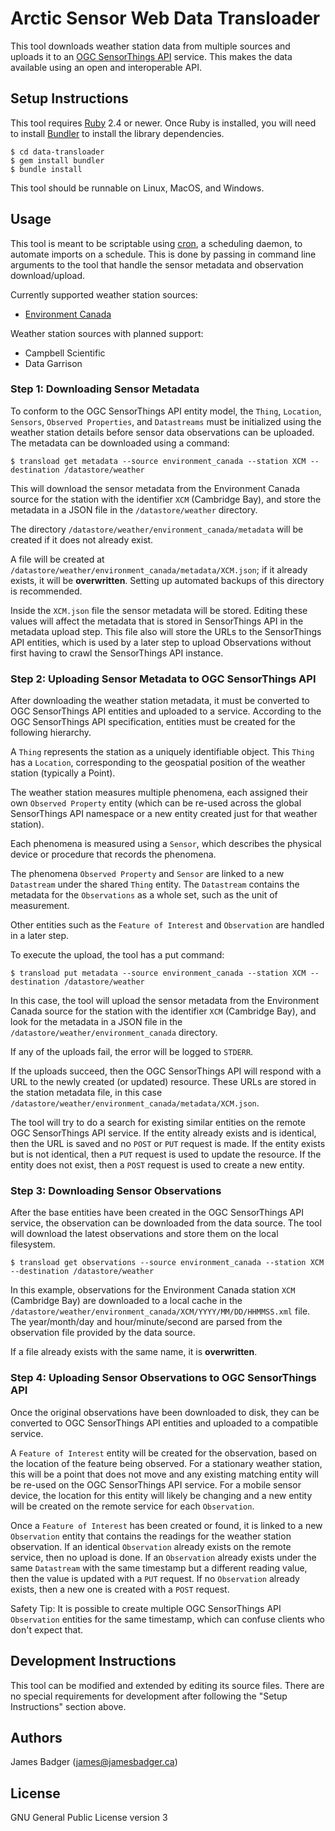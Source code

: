 # Arctic Sensor Web Data Transloader

This tool downloads weather station data from multiple sources and uploads it to an [OGC SensorThings API][] service. This makes the data available using an open and interoperable API.

[OGC SensorThings API]: http://docs.opengeospatial.org/is/15-078r6/15-078r6.html

## Setup Instructions

This tool requires [Ruby][] 2.4 or newer. Once Ruby is installed, you will need to install [Bundler][] to install the library dependencies.

```
$ cd data-transloader
$ gem install bundler
$ bundle install
```

This tool should be runnable on Linux, MacOS, and Windows.

[Bundler]: http://bundler.io
[Ruby]: https://www.ruby-lang.org/en/

## Usage

This tool is meant to be scriptable using [cron][], a scheduling daemon, to automate imports on a schedule. This is done by passing in command line arguments to the tool that handle the sensor metadata and observation download/upload.

Currently supported weather station sources:

* [Environment Canada][MSC]

Weather station sources with planned support:

* Campbell Scientific
* Data Garrison

[cron]: https://en.wikipedia.org/wiki/Cron
[MSC]: http://dd.weather.gc.ca/about_dd_apropos.txt

### Step 1: Downloading Sensor Metadata

To conform to the OGC SensorThings API entity model, the `Thing`, `Location`, `Sensors`, `Observed Properties`, and `Datastreams` must be initialized using the weather station details before sensor data observations can be uploaded. The metadata can be downloaded using a command:

```
$ transload get metadata --source environment_canada --station XCM --destination /datastore/weather
```

This will download the sensor metadata from the Environment Canada source for the station with the identifier `XCM` (Cambridge Bay), and store the metadata in a JSON file in the `/datastore/weather` directory.

The directory `/datastore/weather/environment_canada/metadata` will be created if it does not already exist.

A file will be created at `/datastore/weather/environment_canada/metadata/XCM.json`; if it already exists, it will be **overwritten**. Setting up automated backups of this directory is recommended.

Inside the `XCM.json` file the sensor metadata will be stored. Editing these values will affect the metadata that is stored in SensorThings API in the metadata upload step. This file also will store the URLs to the SensorThings API entities, which is used by a later step to upload Observations without first having to crawl the SensorThings API instance.

### Step 2: Uploading Sensor Metadata to OGC SensorThings API

After downloading the weather station metadata, it must be converted to OGC SensorThings API entities and uploaded to a service. According to the OGC SensorThings API specification, entities must be created for the following hierarchy.

A `Thing` represents the station as a uniquely identifiable object. This `Thing` has a `Location`, corresponding to the geospatial position of the weather station (typically a Point).

The weather station measures multiple phenomena, each assigned their own `Observed Property` entity (which can be re-used across the global SensorThings API namespace or a new entity created just for that weather station).

Each phenomena is measured using a `Sensor`, which describes the physical device or procedure that records the phenomena.

The phenomena `Observed Property` and `Sensor` are linked to a new `Datastream` under the shared `Thing` entity. The `Datastream` contains the metadata for the `Observations` as a whole set, such as the unit of measurement.

Other entities such as the `Feature of Interest` and `Observation` are handled in a later step.

To execute the upload, the tool has a put command:

```
$ transload put metadata --source environment_canada --station XCM --destination /datastore/weather
```

In this case, the tool will upload the sensor metadata from the Environment Canada source for the station with the identifier `XCM` (Cambridge Bay), and look for the metadata in a JSON file in the `/datastore/weather/environment_canada` directory.

If any of the uploads fail, the error will be logged to `STDERR`.

If the uploads succeed, then the OGC SensorThings API will respond with a URL to the newly created (or updated) resource. These URLs are stored in the station metadata file, in this case `/datastore/weather/environment_canada/metadata/XCM.json`.

The tool will try to do a search for existing similar entities on the remote OGC SensorThings API service. If the entity already exists and is identical, then the URL is saved and no `POST` or `PUT` request is made. If the entity exists but is not identical, then a `PUT` request is used to update the resource. If the entity does not exist, then a `POST` request is used to create a new entity.

### Step 3: Downloading Sensor Observations

After the base entities have been created in the OGC SensorThings API service, the observation can be downloaded from the data source. The tool will download the latest observations and store them on the local filesystem.

```
$ transload get observations --source environment_canada --station XCM --destination /datastore/weather
```

In this example, observations for the Environment Canada station `XCM` (Cambridge Bay) are downloaded to a local cache in the `/datastore/weather/environment_canada/XCM/YYYY/MM/DD/HHMMSS.xml` file. The year/month/day and hour/minute/second are parsed from the observation file provided by the data source.

If a file already exists with the same name, it is **overwritten**.

### Step 4: Uploading Sensor Observations to OGC SensorThings API

Once the original observations have been downloaded to disk, they can be converted to OGC SensorThings API entities and uploaded to a compatible service.

A `Feature of Interest` entity will be created for the observation, based on the location of the feature being observed. For a stationary weather station, this will be a point that does not move and any existing matching entity will be re-used on the OGC SensorThings API service. For a mobile sensor device, the location for this entity will likely be changing and a new entity will be created on the remote service for each `Observation`.

Once a `Feature of Interest` has been created or found, it is linked to a new `Observation` entity that contains the readings for the weather station observation. If an identical `Observation` already exists on the remote service, then no upload is done. If an `Observation` already exists under the same `Datastream` with the same timestamp but a different reading value, then the value is updated with a `PUT` request. If no `Observation` already exists, then a new one is created with a `POST` request.

Safety Tip: It is possible to create multiple OGC SensorThings API `Observation` entities for the same timestamp, which can confuse clients who don't expect that.

## Development Instructions

This tool can be modified and extended by editing its source files. There are no special requirements for development after following the "Setup Instructions" section above.

## Authors

James Badger (<james@jamesbadger.ca>)

## License

GNU General Public License version 3
